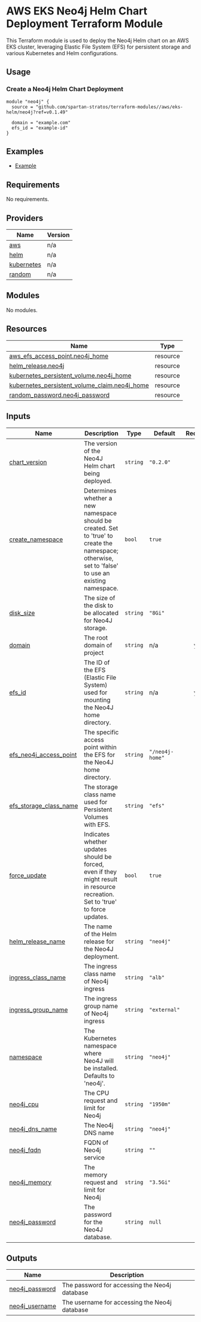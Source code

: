 # AWS EKS Neo4j Helm Chart Deployment Terraform Module

This Terraform module is used to deploy the Neo4j Helm chart on an AWS EKS cluster, leveraging Elastic File System (EFS)
for persistent storage and various Kubernetes and Helm configurations.

## Usage

### Create a Neo4j Helm Chart Deployment

```hcl
module "neo4j" {
  source = "github.com/spartan-stratos/terraform-modules//aws/eks-helm/neo4j?ref=v0.1.49"
  
  domain = "example.com"
  efs_id = "example-id"
}

```

## Examples

- [Example](./examples/complete/)

<!-- BEGIN_TF_DOCS -->
## Requirements

No requirements.

## Providers

| Name | Version |
|------|---------|
| <a name="provider_aws"></a> [aws](#provider\_aws) | n/a |
| <a name="provider_helm"></a> [helm](#provider\_helm) | n/a |
| <a name="provider_kubernetes"></a> [kubernetes](#provider\_kubernetes) | n/a |
| <a name="provider_random"></a> [random](#provider\_random) | n/a |

## Modules

No modules.

## Resources

| Name | Type |
|------|------|
| [aws_efs_access_point.neo4j_home](https://registry.terraform.io/providers/hashicorp/aws/latest/docs/resources/efs_access_point) | resource |
| [helm_release.neo4j](https://registry.terraform.io/providers/hashicorp/helm/latest/docs/resources/release) | resource |
| [kubernetes_persistent_volume.neo4j_home](https://registry.terraform.io/providers/hashicorp/kubernetes/latest/docs/resources/persistent_volume) | resource |
| [kubernetes_persistent_volume_claim.neo4j_home](https://registry.terraform.io/providers/hashicorp/kubernetes/latest/docs/resources/persistent_volume_claim) | resource |
| [random_password.neo4j_password](https://registry.terraform.io/providers/hashicorp/random/latest/docs/resources/password) | resource |

## Inputs

| Name | Description | Type | Default | Required |
|------|-------------|------|---------|:--------:|
| <a name="input_chart_version"></a> [chart\_version](#input\_chart\_version) | The version of the Neo4J Helm chart being deployed. | `string` | `"0.2.0"` | no |
| <a name="input_create_namespace"></a> [create\_namespace](#input\_create\_namespace) | Determines whether a new namespace should be created. Set to 'true' to create the namespace; otherwise, set to 'false' to use an existing namespace. | `bool` | `true` | no |
| <a name="input_disk_size"></a> [disk\_size](#input\_disk\_size) | The size of the disk to be allocated for Neo4J storage. | `string` | `"8Gi"` | no |
| <a name="input_domain"></a> [domain](#input\_domain) | The root domain of project | `string` | n/a | yes |
| <a name="input_efs_id"></a> [efs\_id](#input\_efs\_id) | The ID of the EFS (Elastic File System) used for mounting the Neo4J home directory. | `string` | n/a | yes |
| <a name="input_efs_neo4j_access_point"></a> [efs\_neo4j\_access\_point](#input\_efs\_neo4j\_access\_point) | The specific access point within the EFS for the Neo4J home directory. | `string` | `"/neo4j-home"` | no |
| <a name="input_efs_storage_class_name"></a> [efs\_storage\_class\_name](#input\_efs\_storage\_class\_name) | The storage class name used for Persistent Volumes with EFS. | `string` | `"efs"` | no |
| <a name="input_force_update"></a> [force\_update](#input\_force\_update) | Indicates whether updates should be forced, even if they might result in resource recreation. Set to 'true' to force updates. | `bool` | `true` | no |
| <a name="input_helm_release_name"></a> [helm\_release\_name](#input\_helm\_release\_name) | The name of the Helm release for the Neo4J deployment. | `string` | `"neo4j"` | no |
| <a name="input_ingress_class_name"></a> [ingress\_class\_name](#input\_ingress\_class\_name) | The ingress class name of Neo4j ingress | `string` | `"alb"` | no |
| <a name="input_ingress_group_name"></a> [ingress\_group\_name](#input\_ingress\_group\_name) | The ingress group name of Neo4j ingress | `string` | `"external"` | no |
| <a name="input_namespace"></a> [namespace](#input\_namespace) | The Kubernetes namespace where Neo4J will be installed. Defaults to 'neo4j'. | `string` | `"neo4j"` | no |
| <a name="input_neo4j_cpu"></a> [neo4j\_cpu](#input\_neo4j\_cpu) | The CPU request and limit for Neo4j | `string` | `"1950m"` | no |
| <a name="input_neo4j_dns_name"></a> [neo4j\_dns\_name](#input\_neo4j\_dns\_name) | The Neo4j DNS name | `string` | `"neo4j"` | no |
| <a name="input_neo4j_fqdn"></a> [neo4j\_fqdn](#input\_neo4j\_fqdn) | FQDN of Neo4j service | `string` | `""` | no |
| <a name="input_neo4j_memory"></a> [neo4j\_memory](#input\_neo4j\_memory) | The memory request and limit for Neo4j | `string` | `"3.5Gi"` | no |
| <a name="input_neo4j_password"></a> [neo4j\_password](#input\_neo4j\_password) | The password for the Neo4J database. | `string` | `null` | no |

## Outputs

| Name | Description |
|------|-------------|
| <a name="output_neo4j_password"></a> [neo4j\_password](#output\_neo4j\_password) | The password for accessing the Neo4j database |
| <a name="output_neo4j_username"></a> [neo4j\_username](#output\_neo4j\_username) | The username for accessing the Neo4j database |
<!-- END_TF_DOCS -->